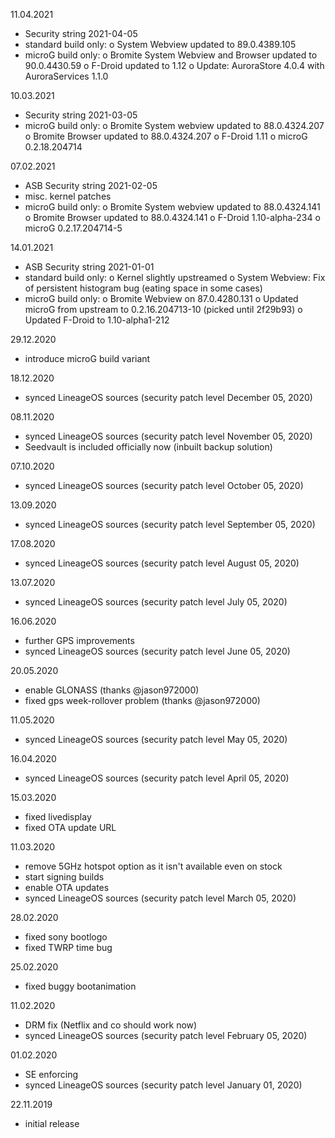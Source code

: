 11.04.2021

- Security string 2021-04-05
- standard build only:
  o System Webview updated to 89.0.4389.105
- microG build only:
  o Bromite System Webview and Browser updated to 90.0.4430.59
  o F-Droid updated to 1.12
  o Update: AuroraStore 4.0.4 with AuroraServices 1.1.0


10.03.2021

- Security string 2021-03-05
- microG build only:
  o Bromite System webview updated to 88.0.4324.207
  o Bromite Browser updated to 88.0.4324.207
  o F-Droid 1.11
  o microG 0.2.18.204714


07.02.2021

- ASB Security string 2021-02-05
- misc. kernel patches
- microG build only:
  o Bromite System webview updated to 88.0.4324.141
  o Bromite Browser updated to 88.0.4324.141
  o F-Droid 1.10-alpha-234
  o microG 0.2.17.204714-5


14.01.2021

- ASB Security string 2021-01-01
- standard build only:
  o Kernel slightly upstreamed
  o System Webview: Fix of persistent histogram bug (eating space in some cases)
- microG build only:
  o Bromite Webview on 87.0.4280.131
  o Updated microG from upstream to 0.2.16.204713-10 (picked until 2f29b93)
  o Updated F-Droid to 1.10-alpha1-212


29.12.2020

- introduce microG build variant


18.12.2020

- synced LineageOS sources (security patch level December 05, 2020)


08.11.2020

- synced LineageOS sources (security patch level November 05, 2020)
- Seedvault is included officially now (inbuilt backup solution)


07.10.2020

- synced LineageOS sources (security patch level October 05, 2020)


13.09.2020

- synced LineageOS sources (security patch level September 05, 2020)


17.08.2020

- synced LineageOS sources (security patch level August 05, 2020)


13.07.2020

- synced LineageOS sources (security patch level July 05, 2020)


16.06.2020

- further GPS improvements
- synced LineageOS sources (security patch level June 05, 2020)


20.05.2020

- enable GLONASS (thanks @jason972000)
- fixed gps week-rollover problem (thanks @jason972000)


11.05.2020

- synced LineageOS sources (security patch level May 05, 2020)


16.04.2020

- synced LineageOS sources (security patch level April 05, 2020)


15.03.2020

- fixed livedisplay
- fixed OTA update URL


11.03.2020

- remove 5GHz hotspot option as it isn't available even on stock
- start signing builds
- enable OTA updates
- synced LineageOS sources (security patch level March 05, 2020)


28.02.2020

- fixed sony bootlogo
- fixed TWRP time bug


25.02.2020

- fixed buggy bootanimation


11.02.2020

- DRM fix (Netflix and co should work now)
- synced LineageOS sources (security patch level February 05, 2020)


01.02.2020

- SE enforcing
- synced LineageOS sources (security patch level January 01, 2020)


22.11.2019

- initial release

